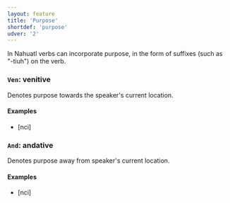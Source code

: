 ```yaml
---
layout: feature
title: 'Purpose'
shortdef: 'purpose'
udver: '2'
---
```


In Nahuatl verbs can incorporate purpose, in the form of suffixes (such as "-tiuh") on the verb.

### <a name="Ven">`Ven`</a>: venitive

Denotes purpose towards the speaker's current location.

#### Examples

* [nci] 

### <a name="And">`And`</a>: andative

Denotes purpose away from speaker's current location.

#### Examples

* [nci] 

<!-- Interlanguage links updated Po 11. listopadu 2024, 20:10:03 CET -->
